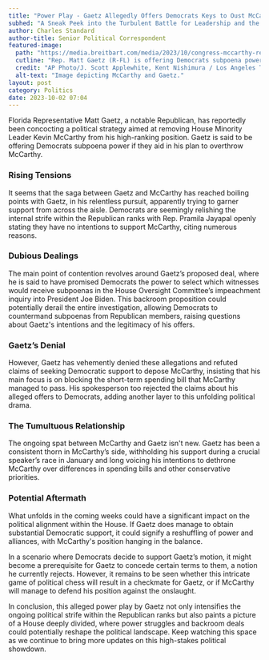```yaml
---
title: "Power Play - Gaetz Allegedly Offers Democrats Keys to Oust McCarthy"
subhed: "A Sneak Peek into the Turbulent Battle for Leadership and the Alleged Bargains in the House"
author: Charles Standard
author-title: Senior Political Correspondent
featured-image: 
  path: "https://media.breitbart.com/media/2023/10/congress-mccarthy-rep-matt-gaetz-fla-appears-house-rules-committee-propose-amendments-department-640x480.jpg"
  cutline: "Rep. Matt Gaetz (R-FL) is offering Democrats subpoena power in exchange for their help in ousting House Speaker Kevin McCarthy (R-CA)."
  credit: "AP Photo/J. Scott Applewhite, Kent Nishimura / Los Angeles Times via Getty Images"
  alt-text: "Image depicting McCarthy and Gaetz."
layout: post
category: Politics
date: 2023-10-02 07:04
---
```


Florida Representative Matt Gaetz, a notable Republican, has reportedly been concocting a political strategy aimed at removing House Minority Leader Kevin McCarthy from his high-ranking position. Gaetz is said to be offering Democrats subpoena power if they aid in his plan to overthrow McCarthy.

### Rising Tensions
It seems that the saga between Gaetz and McCarthy has reached boiling points with Gaetz, in his relentless pursuit, apparently trying to garner support from across the aisle. Democrats are seemingly relishing the internal strife within the Republican ranks with Rep. Pramila Jayapal openly stating they have no intentions to support McCarthy, citing numerous reasons.

### Dubious Dealings
The main point of contention revolves around Gaetz’s proposed deal, where he is said to have promised Democrats the power to select which witnesses would receive subpoenas in the House Oversight Committee’s impeachment inquiry into President Joe Biden. This backroom proposition could potentially derail the entire investigation, allowing Democrats to countermand subpoenas from Republican members, raising questions about Gaetz's intentions and the legitimacy of his offers.

### Gaetz’s Denial
However, Gaetz has vehemently denied these allegations and refuted claims of seeking Democratic support to depose McCarthy, insisting that his main focus is on blocking the short-term spending bill that McCarthy managed to pass. His spokesperson too rejected the claims about his alleged offers to Democrats, adding another layer to this unfolding political drama.

### The Tumultuous Relationship
The ongoing spat between McCarthy and Gaetz isn't new. Gaetz has been a consistent thorn in McCarthy’s side, withholding his support during a crucial speaker’s race in January and long voicing his intentions to dethrone McCarthy over differences in spending bills and other conservative priorities.

### Potential Aftermath
What unfolds in the coming weeks could have a significant impact on the political alignment within the House. If Gaetz does manage to obtain substantial Democratic support, it could signify a reshuffling of power and alliances, with McCarthy's position hanging in the balance.

In a scenario where Democrats decide to support Gaetz’s motion, it might become a prerequisite for Gaetz to concede certain terms to them, a notion he currently rejects. However, it remains to be seen whether this intricate game of political chess will result in a checkmate for Gaetz, or if McCarthy will manage to defend his position against the onslaught.

In conclusion, this alleged power play by Gaetz not only intensifies the ongoing political strife within the Republican ranks but also paints a picture of a House deeply divided, where power struggles and backroom deals could potentially reshape the political landscape. Keep watching this space as we continue to bring more updates on this high-stakes political showdown.
